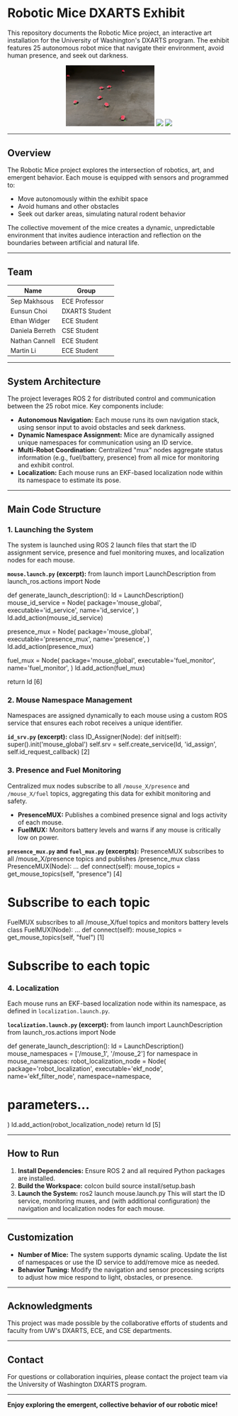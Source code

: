 # Robotic Mice DXARTS Exhibit

This repository documents the Robotic Mice project, an interactive art installation for the University of Washington's DXARTS program. The exhibit features 25 autonomous robot mice that navigate their environment, avoid human presence, and seek out darkness.

<p align="center">
  <img src="media/mice_exhibit.png" width="200" />
  <img src="media/mice_lab.jpg" width="200" />
  <img src="media/poster.jpg" width="200" />
</p>

---

## Overview

The Robotic Mice project explores the intersection of robotics, art, and emergent behavior. Each mouse is equipped with sensors and programmed to:

- Move autonomously within the exhibit space
- Avoid humans and other obstacles
- Seek out darker areas, simulating natural rodent behavior

The collective movement of the mice creates a dynamic, unpredictable environment that invites audience interaction and reflection on the boundaries between artificial and natural life.

---

## Team

| Name            | Group           |
|-----------------|----------------|
| Sep Makhsous    | ECE Professor  |
| Eunsun Choi     | DXARTS Student |
| Ethan Widger    | ECE Student    |
| Daniela Berreth | CSE Student    |
| Nathan Cannell  | ECE Student    |
| Martin Li       | ECE Student    |

---

## System Architecture

The project leverages ROS 2 for distributed control and communication between the 25 robot mice. Key components include:

- **Autonomous Navigation:** Each mouse runs its own navigation stack, using sensor input to avoid obstacles and seek darkness.
- **Dynamic Namespace Assignment:** Mice are dynamically assigned unique namespaces for communication using an ID service.
- **Multi-Robot Coordination:** Centralized "mux" nodes aggregate status information (e.g., fuel/battery, presence) from all mice for monitoring and exhibit control.
- **Localization:** Each mouse runs an EKF-based localization node within its namespace to estimate its pose.

---

## Main Code Structure

### 1. Launching the System

The system is launched using ROS 2 launch files that start the ID assignment service, presence and fuel monitoring muxes, and localization nodes for each mouse.

**`mouse.launch.py` (excerpt):**
from launch import LaunchDescription
from launch_ros.actions import Node

def generate_launch_description():
ld = LaunchDescription()
mouse_id_service = Node(
    package='mouse_global',
    executable='id_service',
    name='id_service',
)
ld.add_action(mouse_id_service)

presence_mux = Node(
    package='mouse_global',
    executable='presence_mux',
    name='presence',
)
ld.add_action(presence_mux)

fuel_mux = Node(
    package='mouse_global',
    executable='fuel_monitor',
    name='fuel_monitor',
)
ld.add_action(fuel_mux)

return ld
[6]

### 2. Mouse Namespace Management

Namespaces are assigned dynamically to each mouse using a custom ROS service that ensures each robot receives a unique identifier.

**`id_srv.py` (excerpt):**
class ID_Assigner(Node):
def init(self):
super().init('mouse_global')
self.srv = self.create_service(Id, 'id_assign', self.id_request_callback)
[2]

### 3. Presence and Fuel Monitoring

Centralized mux nodes subscribe to all `/mouse_X/presence` and `/mouse_X/fuel` topics, aggregating this data for exhibit monitoring and safety.

- **PresenceMUX:** Publishes a combined presence signal and logs activity of each mouse.
- **FuelMUX:** Monitors battery levels and warns if any mouse is critically low on power.

**`presence_mux.py` and `fuel_mux.py` (excerpts):**
PresenceMUX subscribes to all /mouse_X/presence topics and publishes /presence_mux
class PresenceMUX(Node):
...
def connect(self):
mouse_topics = get_mouse_topics(self, "presence") [4]
# Subscribe to each topic

FuelMUX subscribes to all /mouse_X/fuel topics and monitors battery levels
class FuelMUX(Node):
...
def connect(self):
mouse_topics = get_mouse_topics(self, "fuel") [1]
# Subscribe to each topic


### 4. Localization

Each mouse runs an EKF-based localization node within its namespace, as defined in `localization.launch.py`.

**`localization.launch.py` (excerpt):**
from launch import LaunchDescription
from launch_ros.actions import Node

def generate_launch_description():
ld = LaunchDescription()
mouse_namespaces = ['/mouse_1', '/mouse_2']
for namespace in mouse_namespaces:
robot_localization_node = Node(
package='robot_localization',
executable='ekf_node',
name='ekf_filter_node',
namespace=namespace,
# parameters...
)
ld.add_action(robot_localization_node)
return ld
[5]

---

## How to Run

1. **Install Dependencies:** Ensure ROS 2 and all required Python packages are installed.
2. **Build the Workspace:**
colcon build
source install/setup.bash
3. **Launch the System:**
ros2 launch mouse.launch.py
This will start the ID service, monitoring muxes, and (with additional configuration) the navigation and localization nodes for each mouse.

---

## Customization

- **Number of Mice:** The system supports dynamic scaling. Update the list of namespaces or use the ID service to add/remove mice as needed.
- **Behavior Tuning:** Modify the navigation and sensor processing scripts to adjust how mice respond to light, obstacles, or presence.

---

## Acknowledgments

This project was made possible by the collaborative efforts of students and faculty from UW's DXARTS, ECE, and CSE departments.

---

## Contact

For questions or collaboration inquiries, please contact the project team via the University of Washington DXARTS program.

---

**Enjoy exploring the emergent, collective behavior of our robotic mice!**


